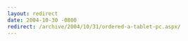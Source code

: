 ```yaml
---
layout: redirect
date: 2004-10-30 -0800
redirect: /archive/2004/10/31/ordered-a-tablet-pc.aspx/
---
```

